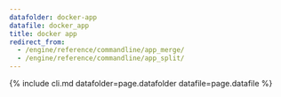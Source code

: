 ```yaml
---
datafolder: docker-app
datafile: docker_app
title: docker app
redirect_from:
  - /engine/reference/commandline/app_merge/
  - /engine/reference/commandline/app_split/
---
```

<!--
This page is automatically generated from Docker's source code. If you want to
suggest a change to the text that appears here, open a ticket or pull request
in the source repository on GitHub:

https://github.com/docker/app
-->
{% include cli.md datafolder=page.datafolder datafile=page.datafile %}
